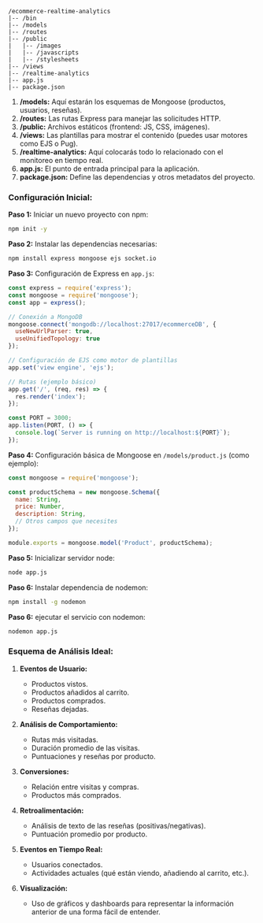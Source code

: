 
```plaintext
/ecommerce-realtime-analytics
|-- /bin
|-- /models
|-- /routes
|-- /public
|   |-- /images
|   |-- /javascripts
|   |-- /stylesheets
|-- /views
|-- /realtime-analytics
|-- app.js
|-- package.json
```

1. **/models:** Aquí estarán los esquemas de Mongoose (productos, usuarios, reseñas).
2. **/routes:** Las rutas Express para manejar las solicitudes HTTP.
3. **/public:** Archivos estáticos (frontend: JS, CSS, imágenes).
4. **/views:** Las plantillas para mostrar el contenido (puedes usar motores como EJS o Pug).
5. **/realtime-analytics:** Aquí colocarás todo lo relacionado con el monitoreo en tiempo real.
6. **app.js:** El punto de entrada principal para la aplicación.
7. **package.json:** Define las dependencias y otros metadatos del proyecto.

### Configuración Inicial:

**Paso 1:** Iniciar un nuevo proyecto con npm:

```bash
npm init -y
```

**Paso 2:** Instalar las dependencias necesarias:

```bash
npm install express mongoose ejs socket.io
```

**Paso 3:** Configuración de Express en `app.js`:

```javascript
const express = require('express');
const mongoose = require('mongoose');
const app = express();

// Conexión a MongoDB
mongoose.connect('mongodb://localhost:27017/ecommerceDB', {
  useNewUrlParser: true,
  useUnifiedTopology: true
});

// Configuración de EJS como motor de plantillas
app.set('view engine', 'ejs');

// Rutas (ejemplo básico)
app.get('/', (req, res) => {
  res.render('index');
});

const PORT = 3000;
app.listen(PORT, () => {
  console.log(`Server is running on http://localhost:${PORT}`);
});
```

**Paso 4:** Configuración básica de Mongoose en `/models/product.js` (como ejemplo):

```javascript
const mongoose = require('mongoose');

const productSchema = new mongoose.Schema({
  name: String,
  price: Number,
  description: String,
  // Otros campos que necesites
});

module.exports = mongoose.model('Product', productSchema);
```

**Paso 5:** Inicializar servidor node:

```bash
node app.js
```

**Paso 6:** Instalar dependencia de nodemon:

```bash
npm install -g nodemon
```

**Paso 6:** ejecutar el servicio con nodemon:

```bash
nodemon app.js
```

### Esquema de Análisis Ideal:

1. **Eventos de Usuario:** 
   - Productos vistos.
   - Productos añadidos al carrito.
   - Productos comprados.
   - Reseñas dejadas.

2. **Análisis de Comportamiento:** 
   - Rutas más visitadas.
   - Duración promedio de las visitas.
   - Puntuaciones y reseñas por producto.

3. **Conversiones:** 
   - Relación entre visitas y compras.
   - Productos más comprados.

4. **Retroalimentación:** 
   - Análisis de texto de las reseñas (positivas/negativas).
   - Puntuación promedio por producto.

5. **Eventos en Tiempo Real:** 
   - Usuarios conectados.
   - Actividades actuales (qué están viendo, añadiendo al carrito, etc.).

6. **Visualización:** 
   - Uso de gráficos y dashboards para representar la información anterior de una forma fácil de entender.
